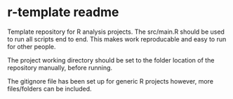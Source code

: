 # r-template readme

Template repository for R analysis projects.
The src/main.R should be used to run all scripts end to end. This makes work reproducable and easy to run for other people. 

The project working directory should be set to the folder location of the repository manually, before running.

The gitignore file has been set up for generic R projects however, more files/folders can be included.


